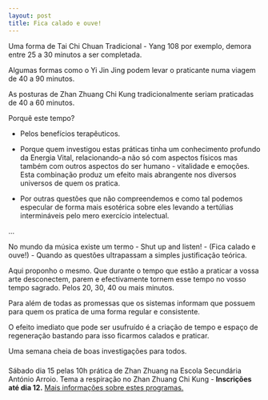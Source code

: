 ```yaml
---
layout: post
title: Fica calado e ouve!
---
```


Uma forma de Tai Chi Chuan Tradicional - Yang 108 por exemplo, demora
entre 25 a 30 minutos a ser completada.

Algumas formas como o Yi Jin Jing podem levar o praticante numa viagem de 40
a 90 minutos.

As posturas de Zhan Zhuang Chi Kung tradicionalmente seriam praticadas de
40 a 60 minutos.

Porquê este tempo?

+ Pelos benefícios terapêuticos.

+ Porque quem investigou estas práticas tinha um conhecimento profundo da
  Energia Vital, relacionando-a não só com aspectos físicos mas também com
  outros aspectos do ser humano - vitalidade e emoções. Esta combinação
  produz um efeito mais abrangente nos diversos universos de quem os
  pratica. 

+ Por outras questões que não compreendemos e como tal podemos especular
de forma mais esotérica sobre eles levando a tertúlias intermináveis pelo
mero exercício intelectual. 

...

No mundo da música existe um termo - Shut up and listen! - (Fica calado
e ouve!) - Quando as questões ultrapassam a simples justificação teórica.

Aqui proponho o mesmo. Que durante o tempo que estão a praticar a vossa
arte desconectem, parem e efectivamente tornem esse tempo no vosso tempo
sagrado. Pelos 20, 30, 40 ou mais minutos. 

Para além de todas as promessas que os sistemas informam que possuem para
quem os pratica de uma forma regular e consistente. 

O efeito imediato que pode ser usufruído é a criação de tempo e espaço de
regeneração bastando para isso ficarmos calados e praticar.

Uma semana cheia de boas investigações para todos. 

###

Sábado dia 15 pelas 10h prática de Zhan Zhuang na Escola Secundária
António Arroio.  Tema a respiração no Zhan Zhuang Chi Kung - **Inscrições
até dia 12.** [Mais informações sobre estes
programas.](http://devagar.org/intensivas.html) 
